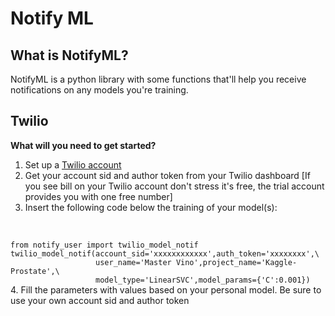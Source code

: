 # Notify ML

## What is NotifyML?
NotifyML is a python library with some functions that'll
help you receive notifications on any models you're training.

## Twilio
<b>What will you need to get started?</b>
1. Set up a [Twilio account](https://www.twilio.com/try-twilio)
2. Get your account sid and author token from your Twilio dashboard [If you see bill on your Twilio account don't stress it's free, the trial account provides you with one free number]
3. Insert the following code below the training of your model(s):
<br>
<code>
from notify_user import twilio_model_notif
twilio_model_notif(account_sid='xxxxxxxxxxxx',auth_token='xxxxxxxx',\
                   user_name='Master Vino',project_name='Kaggle-Prostate',\
                   model_type='LinearSVC',model_params={'C':0.001})
</code>
4. Fill the parameters with values based on your personal model. Be sure to use your own account sid and author token